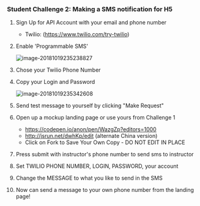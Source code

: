 
### Student Challenge 2: Making a SMS notification for H5  

 1. Sign Up for API Account with your email and phone number

    - Twilio: (https://www.twilio.com/try-twilio)

 2. Enable 'Programmable SMS'

    ![image-20181019235238827](/Users/dounanhu/Code/wg/DLGtechseries/images/image-20181019235238827.png)

 3. Chose your Twilio Phone Number

 4. Copy your Login and Password

    ![image-20181019235342608](/Users/dounanhu/Code/wg/DLGtechseries/images/image-20181019235342608.png)

 5. Send test message to yourself by clicking "Make Request"

 6. Open up a mockup landing page or use yours from Challenge 1
	- https://codepen.io/anon/pen/WazgZp?editors=1000
	- http://jsrun.net/dwhKp/edit (alternate China version)
	- Click on Fork to Save Your Own Copy - DO NOT EDIT IN PLACE

 7. Press submit with instructor's phone number to send sms to instructor 

 8. Set TWILIO PHONE NUMBER, LOGIN, PASSWORD, your account

 9. Change the MESSAGE to what you like to send in the SMS

 10. Now can send a message to your own phone number from the landing page!
